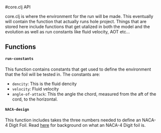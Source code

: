 #core.clj API

core.clj is where the environment for the run will be made. 
This eventually will contain the function that actually runs hole project. 
Things that are stored here include functions that get utalized in both the model
and the evolution as well as run constants like fluid velocity, AOT etc...

## Functions  
#### `run-constants`  
This function contains constants that get used to define the 
environment that the foil will be tested in. The constants are: 
* `dencity`: This is the fluid dencity 
* `velocity`: Fluid velocity
* `angle-of-attack`: This the angle the chord, measured from the aft of the cord, to the horizontal.    

#### `NACA-design`  
This function includes takes the three numbers needed to define an NACA-4 Digit Foil.
Read [here]() for background on what an NACA-4 Digit foil is. 
